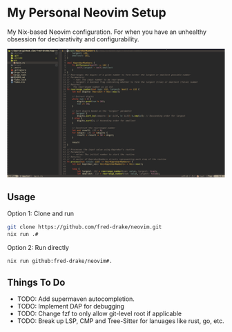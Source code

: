# My Personal Neovim Setup

My Nix-based Neovim configuration. For when you have an unhealthy obsession for declarativity and configurability.

![screenshot](images/desktop.png)

## Usage

Option 1: Clone and run

```bash
git clone https://github.com/fred-drake/neovim.git
nix run .#
```

Option 2: Run directly

```bash
nix run github:fred-drake/neovim#.
```

## Things To Do

- TODO: Add supermaven autocompletion.
- TODO: Implement DAP for debugging
- TODO: Change fzf to only allow git-level root if applicable
- TODO: Break up LSP, CMP and Tree-Sitter for lanuages like rust, go, etc.
